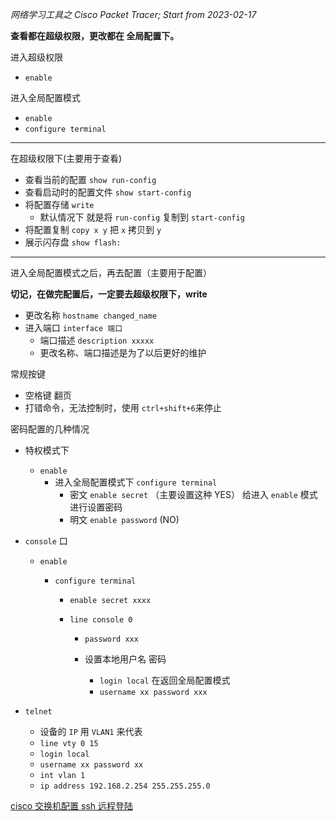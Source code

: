 _网络学习工具之 Cisco Packet Tracer;
Start from 2023-02-17_

**查看都在超级权限，更改都在 全局配置下。**

进入超级权限

- `enable`

进入全局配置模式

- `enable`
- `configure terminal`

---

在超级权限下(主要用于查看)

- 查看当前的配置 `show run-config`
- 查看启动时的配置文件 `show start-config`
- 将配置存储 `write`
  - 默认情况下 就是将 `run-config` 复制到 `start-config`
- 将配置复制 `copy x y` 把 `x` 拷贝到 `y`
- 展示闪存盘 `show flash:`

---

进入全局配置模式之后，再去配置（主要用于配置）

**切记，在做完配置后，一定要去超级权限下，write**

- 更改名称 `hostname changed_name`
- 进入端口 `interface 端口`
  - 端口描述 `description xxxxx`
  - 更改名称、端口描述是为了以后更好的维护

常规按键

- 空格键 翻页
- 打错命令，无法控制时，使用 `ctrl+shift+6`来停止

密码配置的几种情况

- 特权模式下
  - `enable`
    - 进入全局配置模式下 `configure terminal`
      - 密文 `enable secret` （主要设置这种 YES） 给进入 `enable` 模式进行设置密码
      - 明文 `enable password` (NO)
- `console` 口

  - `enable`

    - `configure terminal`
      - `enable secret xxxx`

      - `line console 0`

        - `password xxx`

        - 设置本地用户名 密码

          - `login local` 在返回全局配置模式
          - `username xx password xxx`

- `telnet`
  - 设备的 `IP` 用 `VLAN1` 来代表
  - `line vty 0 15`
  - `login local`
  - `username xx password xx`
  - `int vlan 1`
  - `ip address 192.168.2.254 255.255.255.0`

[cisco 交换机配置 ssh 远程登陆](https://my.oschina.net/xinsui1314x/blog/3078047)